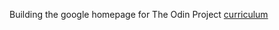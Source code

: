 Building the google homepage for The Odin Project
[curriculum](http://www.theodinproject.com/web-development-101/html-css)
